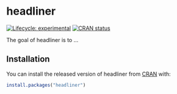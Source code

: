 
<!-- README.md is generated from README.Rmd. Please edit that file -->

# headliner

<!-- badges: start -->

[![Lifecycle:
experimental](https://img.shields.io/badge/lifecycle-experimental-orange.svg)](https://www.tidyverse.org/lifecycle/#experimental)
[![CRAN
status](https://www.r-pkg.org/badges/version/headliner)](https://CRAN.R-project.org/package=headliner)
<!-- badges: end -->

The goal of headliner is to …

## Installation

You can install the released version of headliner from
[CRAN](https://CRAN.R-project.org) with:

``` r
install.packages("headliner")
```
